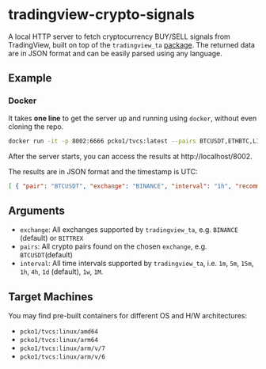 # tradingview-crypto-signals
A local HTTP server to fetch cryptocurrency BUY/SELL signals from TradingView, built on top of the `tradingview_ta` [package](https://github.com/deathlyface/python-tradingview-ta). The returned data are in JSON format and can be easily parsed using any language.

## Example

### Docker

It takes **one line** to get the server up and running using `docker`, without even cloning the repo.

```bash
docker run -it -p 8002:6666 pcko1/tvcs:latest --pairs BTCUSDT,ETHBTC,LINKUSDT --interval 1h --exchange BINANCE
```

After the server starts, you can access the results at http://localhost/8002. 

The results are in JSON format and the timestamp is UTC:

```json
[ { "pair": "BTCUSDT", "exchange": "BINANCE", "interval": "1h", "recommendation": "BUY", "votes": { "buy": 16, "sell": 3, "neutral": 9 }, "timestamp": 1611006994 }, { "pair": "ETHBTC", "exchange": "BINANCE", "interval": "1h", "recommendation": "BUY", "votes": { "buy": 13, "sell": 6, "neutral": 9 }, "timestamp": 1611006994 }, { "pair": "LINKUSDT", "exchange": "BINANCE", "interval": "1h", "recommendation": "SELL", "votes": { "buy": 10, "sell": 9, "neutral": 9 }, "timestamp": 1611006995 } ]
```


## Arguments

- `exchange`: All exchanges supported by `tradingview_ta`, e.g. `BINANCE` (default) or `BITTREX`
- `pairs`: All crypto pairs found on the chosen `exchange`, e.g. `BTCUSDT`(default)
- `interval`: All time intervals supported by `tradingview_ta`, i.e. `1m`, `5m`, `15m`, `1h`, `4h`, `1d` (default), `1w`, `1M`.

## Target Machines
You may find pre-built containers for different OS and H/W architectures:

- `pcko1/tvcs:linux/amd64`
- `pcko1/tvcs:linux/arm64` 
- `pcko1/tvcs:linux/arm/v/7`
- `pcko1/tvcs:linux/arm/v/6`